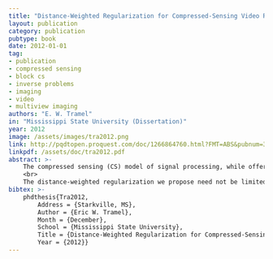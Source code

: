 ```yaml
---
title: "Distance-Weighted Regularization for Compressed-Sensing Video Recovery and Supervised Hyperspectral Classification"
layout: publication
category: publication
pubtype: book
date: 2012-01-01
tag: 
- publication
- compressed sensing
- block cs
- inverse problems
- imaging
- video
- multiview imaging
authors: "E. W. Tramel"
in: "Mississippi State University (Dissertation)"
year: 2012
image: /assets/images/tra2012.png
link: http://pqdtopen.proquest.com/doc/1266864760.html?FMT=ABS&pubnum=3546566
linkpdf: /assets/doc/tra2012.pdf
abstract: >-
    The compressed sensing (CS) model of signal processing, while offering many unique advantages in terms of low-cost sensor design, poses interesting challenges for both signal acquisition and recovery, especially for signals of large size. In this work, we investigate how CS might be applied practically and efficiently in the context of natural video. We make use of a CS video acquisition approach in line with the popular single-pixel camera framework of blind, non-adaptive, random sampling while proposing new approaches for the subsequent recovery of the video signal which leverage inter-frame redundancy to minimize recovery error. We introduce a method of approximation, which we term multi-hypothesis (MH) frame prediction, to create accurate frame predictions by comparing hypotheses drawn from the spatial domain of chosen reference frames to the non-overlapping, block-by-block CS measurements of subsequent frames. We accomplish this frame prediction via a novel distance-weighted Tikhonov regularization technique. We verify through our experiments that MH frame prediction via distance-weighted regularization provides state-of-the-art performance for the recovery of natural video sequences from blind CS measurements.
    <br>
    The distance-weighted regularization we propose need not be limited to just frame prediction for CS video recovery, but may also be used in a variety of contexts where approximations must be generated from a set of hypotheses or training data. To show this, we apply our technique to supervised hyperspectral image (HSI) classification via a novel classifier we term the nearest regularized subspace (NRS) classifier. We show that the distance-weighted regularization used in the NRS method provides greater classification accuracy than state-of-the-art classifiers for supervised HSI classification tasks. We also propose two modifications to the core NRS classifier to improve its robustness to variation of input parameters and to further increase its classification accuracy.
bibtex: >-
    phdthesis{Tra2012,
        Address = {Starkville, MS},
        Author = {Eric W. Tramel},
        Month = {December},
        School = {Mississippi State University},
        Title = {Distance-Weighted Regularization for Compressed-Sensing Video Recovery and Supervised Hyperspectral Classification},
        Year = {2012}}
---
```


